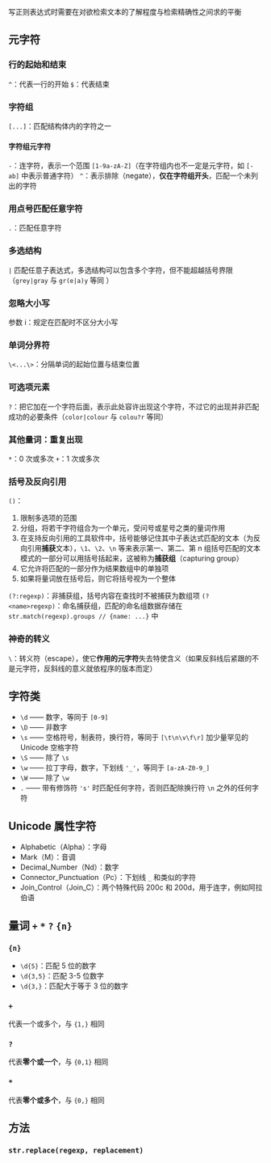 写正则表达式时需要在对欲检索文本的了解程度与检索精确性之间求的平衡
## 元字符

### 行的起始和结束

`^`：代表一行的开始
`$`：代表结束


### 字符组

`[...]`：匹配结构体内的字符之一

#### 字符组元字符

`-`：连字符，表示一个范围 `[1-9a-zA-Z]`（在字符组内也不一定是元字符，如 `[-ab]` 中表示普通字符）
`^`：表示排除（negate），**仅在字符组开头**，匹配一个未列出的字符


### 用点号匹配任意字符

`.`：匹配任意字符


### 多选结构

`|` 匹配任意子表达式，多选结构可以包含多个字符，但不能超越括号界限（`grey|gray` 与 `gr(e|a)y` 等同 ）

### 忽略大小写

参数 i：规定在匹配时不区分大小写

### 单词分界符

`\<...\>`：分隔单词的起始位置与结束位置

### 可选项元素

`?`：把它加在一个字符后面，表示此处容许出现这个字符，不过它的出现并非匹配成功的必要条件（`color|colour` 与 `colou?r` 等同）

### 其他量词：重复出现

`*`：0 次或多次
`+`：1 次或多次
### 括号及反向引用

`()`：
1. 限制多选项的范围
2. 分组，将若干字符组合为一个单元，受问号或星号之类的量词作用
3. 在支持反向引用的工具软件中，括号能够记住其中子表达式匹配的文本（为反向引用**捕获**文本），`\1`、`\2`、`\n` 等来表示第一、第二、第 n 组括号匹配的文本
模式的一部分可以用括号括起来，这被称为**捕获组**（capturing group）
1. 它允许将匹配的一部分作为结果数组中的单独项
2. 如果将量词放在括号后，则它将括号视为一个整体

`(?:regexp)`：非捕获组，括号内容在查找时不被捕获为数组项
`(?<name>regexp)`：命名捕获组，匹配的命名组数据存储在 `str.match(regexp).groups // {name: ...}` 中
### 神奇的转义

`\`：转义符（escape），使它**作用的元字符**失去特使含义（如果反斜线后紧跟的不是元字符，反斜线的意义就依程序的版本而定）

## 字符类

- `\d` —— 数字，等同于 `[0-9]`
- `\D` —— 非数字
- `\s` —— 空格符号，制表符，换行符，等同于 `[\t\n\v\f\r]` 加少量罕见的 Unicode 空格字符
- `\S` —— 除了 `\s`
- `\w` —— 拉丁字母，数字，下划线 `'_'`，等同于 `[a-zA-Z0-9_]`
- `\W` —— 除了 `\w`
- `.` —— 带有修饰符 `'s'` 时匹配任何字符，否则匹配除换行符 `\n` 之外的任何字符

## Unicode 属性字符


- Alphabetic（Alpha）：字母
- Mark（M）：音调
- Decimal_Number（Nd）：数字
- Connector_Punctuation（Pc）：下划线 `_` 和类似的字符
- Join_Control（Join_C）：两个特殊代码 200c 和 200d，用于连字，例如阿拉伯语


## 量词 `+` `*` `?` `{n}`

### `{n}`
- `\d{5}`：匹配 5 位的数字
- `\d{3,5}`：匹配 3-5 位数字
- `\d{3,}`：匹配大于等于 3 位的数字

### `+`
代表一个或多个，与 `{1,}` 相同

### `?`
代表**零个或一个**，与 `{0,1}` 相同

### `*`
代表**零个或多个**，与 `{0,}` 相同


## 方法

### `str.replace(regexp, replacement)`
